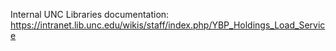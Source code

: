 Internal UNC Libraries documentation: https://intranet.lib.unc.edu/wikis/staff/index.php/YBP_Holdings_Load_Service